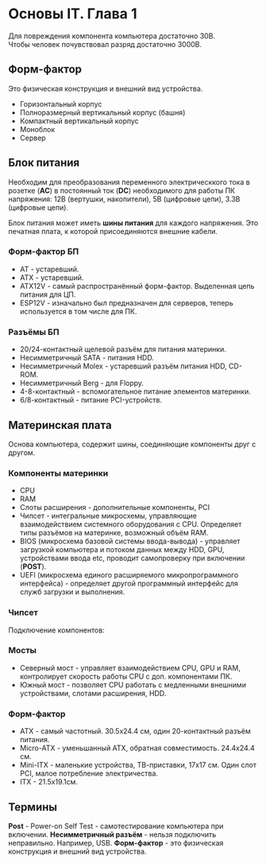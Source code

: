# Основы IT. Глава 1

Для повреждения компонента компьютера достаточно 30В.<br>
Чтобы человек почувствовал разряд достаточно 3000В. <br>

## Форм-фактор
Это физическая конструкция и внешний вид устройства.
* Горизонтальный корпус 
* Полноразмерный вертикальный корпус (башня)
* Компактный вертикальный корпус
* Моноблок
* Сервер


## Блок питания
Необходим для преобразования переменного электрическкого тока в розетке (**AC**) в постоянный ток (**DC**) 
необходимого для работы ПК напряжения: 12В (вертушки, накопители), 5В (цифровые цепи), 3.3В (цифровые цепи). <br>

Блок питания может иметь **шины питания** для каждого напряжения. 
Это печатная плата, к которой присоединяются внешние кабели. 

### Форм-фактор БП
* AT - устаревший. 
* ATX - устаревший.
* ATX12V - самый распространённый форм-фактор. Выделенная цепь питания для ЦП.
* ESP12V - изначально был предназначен для серверов, теперь используется в том числе для ПК.

### Разъёмы БП
* 20/24-контактный щелевой разъём для питания материнки. 
* Несимметричный SATA - питания HDD.
* Несимметричный Molex - устаревший разъём питания HDD, CD-ROM.
* Несимметричный Berg - для Floppy.
* 4-8-контактный - вспомогательное питание элементов материнки.
* 6/8-контактный - питание PCI-устройств. 

## Материнская плата
Основа компьютера, содержит шины, соединяющие компоненты друг с другом. 

### Компоненты материнки
* CPU 
* RAM
* Слоты расширения - дополнительные компоненты, PCI
* Чипсет - интегральные микросхемы, управляющие взаимодействием системного оборудования с CPU. Определяет типы разъёмов на материнке, возможный объём RAM.
* BIOS (микросхема базовой системы ввода-вывода) - управляет загрузкой компьютера и потоком данных между HDD, GPU, устройствами ввода etc, проводит самопроверку при включении (**POST**).
* UEFI (микросхема единого расширяемого микропрограммного интерфейса) - определяет другой программный интерфейс для служб загрузки и выполнения.

### Чипсет
Подключение компонентов:
![]()

### Мосты
* Северный мост - управляет взаимодействием CPU, GPU и RAM, контролирует скорость работы CPU с доп. компонентами ПК.
* Южный мост - позволяет CPU работать с медленными внешними устройствами, слотами расширения, HDD.

### Форм-фактор
* ATX - самый частотный. 30.5х24.4 см, один 20-контактный разъём питания.
* Micro-ATX - уменьшанный ATX, обратная совместимость. 24.4x24.4 см.
* Mini-ITX - маленькие устройства, ТВ-приставки, 17х17 см. Один слот PCI, малое потребление электричества.
* ITX - 21.5х19.1см. 

## Термины
**Post** - Power-on Self Test - самотестирование компьютера при включении.
**Несимметричный разъём** - нельзя подключить неправильно. Например, USB. 
**Форм-фактор** - это физическая конструкция и внешний вид устройства.




